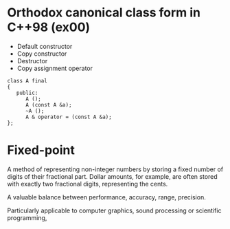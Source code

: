 # Orthodox canonical class form in C++98 (ex00)

- Default constructor
- Copy constructor
- Destructor
- Copy assignment operator

```
class A final
{
   public:
      A ();
      A (const A &a);
      ~A ();
      A & operator = (const A &a);
};
```
# Fixed-point 
A method of representing non-integer numbers by storing a fixed number of digits of their fractional part. Dollar amounts, for example, are often stored with exactly two fractional digits, representing the cents.

A valuable balance between performance, accuracy, range, precision.

Particularly applicable to computer graphics, sound processing or scientific programming,

